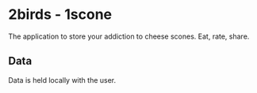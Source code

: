 # 2birds - 1scone

The application to store your addiction to cheese scones. Eat, rate, share.

## Data
Data is held locally with the user. 